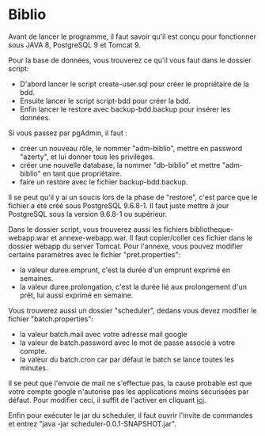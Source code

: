 # Biblio

Avant de lancer le programme, il faut savoir qu'il est conçu pour fonctionner sous JAVA 8, PostgreSQL 9 et Tomcat 9.


Pour la base de données, vous trouverez ce qu'il vous faut dans le dossier script:
* D'abord lancer le script create-user.sql pour créer le propriétaire de la bdd.
* Ensuite lancer le script script-bdd pour créer la bdd.
* Enfin lancer le restore avec backup-bdd.backup pour insérer les données.

Si vous passez par pgAdmin, il faut :
* créer un nouveau rôle, le nommer "adm-biblio", mettre en password "azerty", et lui donner tous les privilèges.
* créer une nouvelle database, la nommer "db-biblio" et mettre "adm-biblio" en tant que propriétaire.
* faire un restore avec le fichier backup-bdd.backup.

Il se peut qu'il y ai un soucis lors de la phase de "restore", c'est parce que le fichier a été créé sous PostgreSQL 9.6.8-1. Il faut juste mettre à jour PostgreSQL sous la version 9.6.8-1 ou supérieur.

Dans le dossier script, vous trouverez aussi les fichiers bibliotheque-webapp.war et annexe-webapp.war. Il faut copier/coller ces fichier dans le dossier webapp du server Tomcat.
Pour l'annexe, vous pouvez modifier certains paramètres avec le fichier "pret.properties":
* la valeur  duree.emprunt, c'est la durée d'un emprunt exprimé en semaines.
* la valeur duree.prolongation, c'est la durée lié aux prolongement d'un prêt, lui aussi exprimé en semaine.

Vous trouverez aussi un dossier "scheduler", dedans vous devez modifier le fichier "batch.properties": 
* la valeur batch.mail avec votre adresse mail google  
* la valeur de batch.password avec le mot de passe associé à votre compte. 
* la valeur du batch.cron car par défaut le batch se lance toutes les minutes.

Il se peut que l'envoie de mail ne s'effectue pas, la cause probable est que votre compte google n'autorise pas les applications moins sécurisées par défaut. Pour modifier ceci, il suffit de l'activer en cliquant [ici](https://myaccount.google.com/lesssecureapps).

Enfin pour exécuter le jar du scheduler, il faut ouvrir l'invite de commandes et entrez 
"java -jar scheduler-0.0.1-SNAPSHOT.jar".